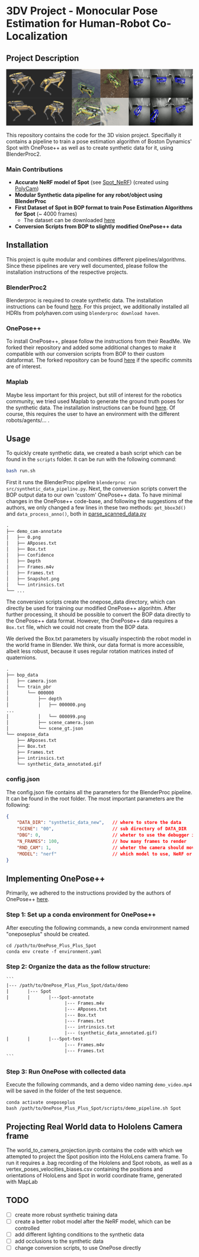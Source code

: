 # 3DV Project - Monocular Pose Estimation for Human-Robot Co-Localization

## Project Description


![](img/all_in_one.jpeg) 


This repository contains the code for the 3D vision project. Specifially it contains a pipeline to train a pose estimation algorithm of Boston Dynamics' Spot with OnePose++ as well as to create synthetic data for it, using BlenderProc2.

### Main Contributions
- **Accurate NeRF model of Spot** (see [Spot_NeRF](spot/nerf/nerf_spot.dae)) (created using [PolyCam](https://poly.cam))
- **Modular Synthetic data pipeline for any robot/object using BlenderProc**
- **First Dataset of Spot in BOP format to train Pose Estimation Algorithms for Spot** (~ 4000 frames)
  - The dataset can be downloaded [here](https://drive.google.com/drive/folders/1x7ZgAye9rGezCU0lczo5oUDe5kdprsVc?usp=sharing)
- **Conversion Scripts from BOP to slightly modified OnePose++ data**


## Installation
This project is quite modular and combines different pipelines/algorithms. Since these pipelines are very well documented, please follow the installation instructions of the respective projects.


### BlenderProc2
Blenderproc is required to create synthetic data. The installation instructions can be found [here](https://dlr-rm.github.io/BlenderProc/).
For this project, we additionally installed all HDRIs from polyhaven.com using `blenderproc download haven`.

### OnePose++
To install OnePose++, please follow the instructions from their ReadMe. We forked their repository and added some additional changes to make it compatible with our conversion scripts from BOP to their custom dataformat. The forked repository can be found [here](https://github.com/Maemaemaeko/OnePose_Plus_Plus_Spot) if the specific commits are of interest.


### Maplab
Maybe less important for this project, but still of interest for the robotics community, we tried used Maplab to generate the ground truth poses for the synthetic data. The installation instructions can be found [here](https://maplab.asl.ethz.ch/docs/master/index.html). Of course, this requires the user to have an environment with the different robots/agents/... . 


## Usage
To quickly create synthetic data, we created a bash script which can be found in the `scripts` folder. It can be run with the following command:
```bash
bash run.sh
```

First it runs the BlenderProc pipeline `blenderproc run src/synthetic_data_pipeline.py`. Next, the conversion scripts convert the BOP output data to our own 'custom' OnePose++ data. To have minimal changes in the OnePose++ code-base, and following the suggestions of the authors, we only changed a few lines in these two methods: `get_bbox3d()` and `data_process_anno()`, both in [parse_scanned_data.py](OnePose_Plus_Plus_Spot/parse_scanned_data.py)   

```
.
├── demo_cam-annotate
│   ├── 0.png
│   ├── ARposes.txt
│   ├── Box.txt
│   ├── Confidence
│   ├── Depth
│   ├── Frames.m4v
│   ├── Frames.txt
│   ├── Snapshot.png
│   └── intrinsics.txt
└── ...
```

The conversion scripts create the onepose_data directory, which can directly be used for training our modified OnePose++ algorihtm. After further processing, it should be possible to convert the BOP data directly to the OnePose++ data format. However, the OnePose++ data requires a `Box.txt` file, which we could not create from the BOP data.

We derived the Box.txt parameters by visually inspectinb the robot model in the world frame in Blender. We think, our data format is more accessible, albeit less robust, because it uses regular rotation matrices insted of quaternions.

```
.
├── bop_data
│   ├── camera.json
│   └── train_pbr
│       └── 000000
│           ├── depth
│           │   ├── 000000.png
...
│           │   └── 000099.png
│           ├── scene_camera.json
│           └── scene_gt.json
└── onepose_data
    ├── ARposes.txt
    ├── Box.txt
    ├── Frames.txt
    ├── intrinsics.txt
    └── synthetic_data_annotated.gif
```


### config.json
The config.json file contains all the parameters for the BlenderProc pipeline. It can be found in the root folder. The most important parameters are the following:

```json
{
    "DATA_DIR": "synthetic_data_new",   // where to store the data
    "SCENE": "00",                      // sub directory of DATA_DIR
    "DBG": 0,                           // wheter to use the debugger in BlenderProc, enables for visual inspection of the scene
    "N_FRAMES": 100,                    // how many frames to render
    "RND_CAM": 1,                       // wheter the camera should move randomly
    "MODEL": "nerf"                     // which model to use, NeRF or URDF from https://github.com/heuristicus/spot_ros
}
```
## Implementing OnePose++
Primarily, we adhered to the instructions provided by the authors of OnePose++ [here](https://github.com/Maemaemaeko/OnePose_Plus_Plus_Spot/blob/main/doc/demo.md).
### Step 1: Set up a conda environment for OnePose++
After executing the following commands, a new conda environment named "oneposeplus" should be created.
```shell
cd /path/to/OnePose_Plus_Plus_Spot
conda env create -f environment.yaml
```

### Step 2: Organize the data as the follow structure:
    ```
    |--- /path/to/OnePose_Plus_Plus_Spot/data/demo
    |       |--- Spot
    |       |       |---Spot-annotate
                          |--- Frames.m4v
                          |--- ARposes.txt
                          |--- Box.txt
                          |--- Frames.txt
                          |--- intrinsics.txt
                          |--- (synthetic_data_annotated.gif)
    |       |       |---Spot-test
                          |--- Frames.m4v
                          |--- Frames.txt
    ```
    
### Step 3: Run OnePose with collected data
Execute the following commands, and a demo video naming `demo_video.mp4` will be saved in the folder of the test sequence.
```shell
conda activate oneposeplus 
bash /path/to/OnePose_Plus_Plus_Spot/scripts/demo_pipeline.sh Spot
```

## Projecting Real World data to Hololens Camera frame
The world_to_camera_projection.ipynb contains the code with which we attempted to project the Spot position into the HoloLens camera frame. To run it requires a .bag recording of the Hololens and Spot robots, as well as a vertex_poses_velocities_biases.csv containing the positions and orientations of HoloLens and Spot in world coordinate frame, generated with MapLab



## TODO

- [ ] create more robust synthetic training data
- [ ] create a better robot model after the NeRF model, which can be controlled
- [ ] add different lighting conditions to the synthetic data
- [ ] add occlusions to the synthetic data
- [ ] change conversion scripts, to use OnePose directly
